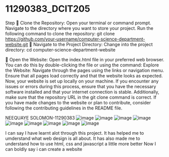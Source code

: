 # 11290383_DCIT205

Step
	Clone the Repository: Open your terminal or command prompt. Navigate to the directory where you want to store your project. Run the following command to clone the repository:
git clone https://github.com/your-username/computer-science-department-website.git
	Navigate to the Project Directory:  Change into the project directory:
cd computer-science-department-website

	Open the Website:  Open the index.html file in your preferred web browser. You can do this by double-clicking the file or using the command:
Explore the Website:  Navigate through the pages using the links or navigation menu. Ensure that all pages load correctly and that the website looks as expected. Now, your website is set up locally on your machine. If you encounter any issues or errors during this process, ensure that you have the necessary software installed and that your internet connection is stable. Additionally, make sure that the repository URL in the git clone command is correct. If you have made changes to the website or plan to contribute, consider following the contributing guidelines in the README file.

NEEQUAYE SOLOMON-11290383
![image](https://github.com/Neequaye-Ashaley/11290383_DCIT205/assets/151878287/98a9432c-385a-4461-9adb-9367a9ff5cc8)
![image](https://github.com/Neequaye-Ashaley/11290383_DCIT205/assets/151878287/571cdea4-745e-4205-8303-959130e9ccca)
![image](https://github.com/Neequaye-Ashaley/11290383_DCIT205/assets/151878287/e7abb81f-540f-429d-845a-877c42ce4efd)
![image](https://github.com/Neequaye-Ashaley/11290383_DCIT205/assets/151878287/47733caa-232b-4cdf-8618-5d771f28733f)
![image](https://github.com/Neequaye-Ashaley/11290383_DCIT205/assets/151878287/4cc6e5b7-0095-4b9c-bb71-919a2c38f521)
![image](https://github.com/Neequaye-Ashaley/11290383_DCIT205/assets/151878287/9cdc4828-9803-4bd7-86aa-04fee48deb19)
![image](https://github.com/Neequaye-Ashaley/11290383_DCIT205/assets/151878287/afde871e-760c-4f3f-acd7-37ade263d154)
![image](https://github.com/Neequaye-Ashaley/11290383_DCIT205/assets/151878287/73460391-c65a-493b-869c-1616b7f800ac)
![image](https://github.com/Neequaye-Ashaley/11290383_DCIT205/assets/151878287/5566f4c9-b75f-412d-af76-2188d2baa0aa)

I can say I have learnt alot through this project. It has helped me to umderstand what web design is all about. It has also made me to understand how to use html, css and javascript a little more better 
Now I can boldly say i can create a website 
